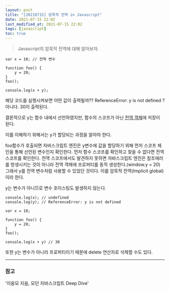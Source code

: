 ```yaml
---
layout: post
title: "[20210715] 암묵적 전역 in Javascript"
date: 2021-07-15 22:02
last_modified_at: 2021-07-15 22:02
tags: [javascript]
toc: true
---
```


> Javascript의 암묵적 전역에 대해 알아보자.

    var x = 10; // 전역 변수

    function foo() {
        y = 20;
    }
    foo();

    console.log(x + y);

해당 코드를 실행시켜보면 어떤 값이 출력될까??
ReferenceError: y is not defined ?
아니다. 30이 출력된다.

결론적으로 y는 함수 내에서 선언하였지만, 함수의 스코프가 아닌 <U>전역 객체</U>에 저장이 된다.

이를 이해하기 위해서는 y가 할당되는 과정을 알아야 한다.

foo함수가 호출되면 자바스크립트 엔진은 y변수에 값을 할당하기 위해 먼저 스코프 체인을 통해 선언된 변수인지 확인한다.
먼저 함수 스코프를 확인하고 찾을 수 없다면 전역 스코프를 확인한다.
전역 스코프에서도 발견하지 못하면 자바스크립트 엔진은 참조에러를 방생시키는 것이 아니라 전역 객체에 프로퍼티를 동적 생성한다.(window.y = 20)
그래서 y를 전역 변수처럼 사용할 수 있었던 것이다.
이를 암묵적 전역(Implicit global)이라 한다.

y는 변수가 아니므로 변수 호이스팅도 발생하지 않는다.

    console.log(x); // undefined
    console.log(y); // ReferenceError: y is not defined

    var x = 10;

    function foo() {
        y = 20;
    }
    foo();

    console.log(x + y) // 30

또한 y는 변수가 아니라 프로퍼티이기 때문에 delete 연산자로 삭제할 수도 있다.

---

### 참고

'이웅모 지음, 모던 자바스크립트 Deep Dive'
